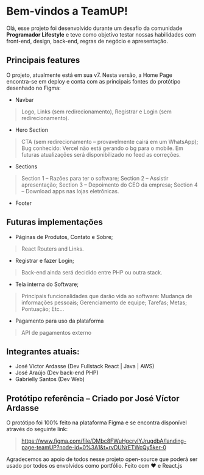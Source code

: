 # Bem-vindos a TeamUP!
Olá, esse projeto foi desenvolvido durante um desafio da comunidade **Programador Lifestyle** e teve como objetivo testar nossas habilidades com front-end, design, back-end, regras de negócio e apresentação.


## Principais features

O projeto, atualmente está em sua v7. Nesta versão, a Home Page encontra-se em deploy e conta com as principais fontes do protótipo desenhado no Figma:

- Navbar
> Logo, Links (sem redirecionamento), Registrar e Login (sem redirecionamento).
- Hero Section
> CTA (sem redirecionamento – provavelmente cairá em um WhatsApp);
> Bug conhecido: Vercel não está gerando o bg para o mobile. Em futuras atualizações será disponibilizado no feed as correções.
- Sections
> Section 1 – Razões para ter o software;
> Section 2 – Assistir apresentação;
> Section 3 – Depoimento do CEO da empresa;
> Section 4 – Download apps nas lojas eletrônicas.
- Footer

## Futuras implementações
- Páginas de Produtos, Contato e Sobre;
> React Routers and Links.
- Registrar e fazer Login;
> Back-end ainda será decidido entre PHP ou outra stack.
- Tela interna do Software;
> Principais funcionalidades que darão vida ao software:
> Mudança de informações pessoais;
> Gerenciamento de equipe;
> Tarefas;
> Metas;
> Pontuação;
> Etc...
- Pagamento para uso da plataforma
> API de pagamentos externo

## Integrantes atuais:

- José Víctor Ardasse (Dev Fullstack React | Java | AWS)
- José Araújo (Dev back-end PHP)
- Gabrielly Santos (Dev Web)

## Protótipo referência – Criado por José Víctor Ardasse
O protótipo foi 100% feito na plataforma Figma e se encontra disponível através do seguinte link:
> https://www.figma.com/file/DMbc8FWuHgcrvlYJrugdbA/landing-page-teamUP?node-id=0%3A1&t=rvDUNrETWcQy5ker-0

Agradecemos ao apoio de todos nesse projeto open-source que poderá ser usado por todos os envolvidos como portfólio.
Feito com ❤️ e React.js
